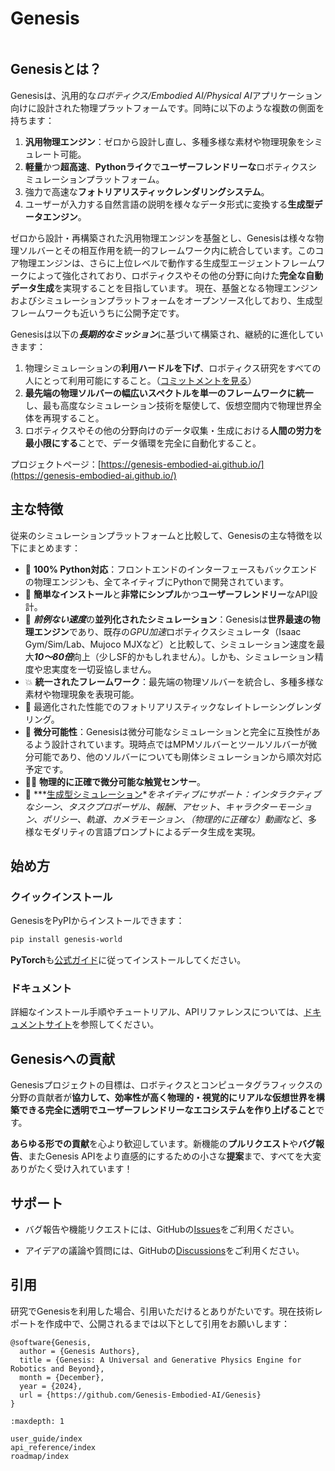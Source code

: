 # Genesis

```{figure} _static/images/teaser.png
```

## Genesisとは？

Genesisは、汎用的な*ロボティクス/Embodied AI/Physical AI*アプリケーション向けに設計された物理プラットフォームです。同時に以下のような複数の側面を持ちます：

1. **汎用物理エンジン**：ゼロから設計し直し、多種多様な素材や物理現象をシミュレート可能。
2. **軽量**かつ**超高速**、**Pythonライク**で**ユーザーフレンドリーな**ロボティクスシミュレーションプラットフォーム。
3. 強力で高速な**フォトリアリスティックレンダリングシステム**。
4. ユーザーが入力する自然言語の説明を様々なデータ形式に変換する**生成型データエンジン**。

ゼロから設計・再構築された汎用物理エンジンを基盤とし、Genesisは様々な物理ソルバーとその相互作用を統一的フレームワーク内に統合しています。このコア物理エンジンは、さらに上位レベルで動作する生成型エージェントフレームワークによって強化されており、ロボティクスやその他の分野に向けた**完全な自動データ生成**を実現することを目指しています。
現在、基盤となる物理エンジンおよびシミュレーションプラットフォームをオープンソース化しており、生成型フレームワークも近いうちに公開予定です。

Genesisは以下の***長期的なミッション***に基づいて構築され、継続的に進化していきます：

1. 物理シミュレーションの**利用ハードルを下げ**、ロボティクス研究をすべての人にとって利用可能にすること。（[コミットメントを見る](https://genesis-world.readthedocs.io/en/latest/user_guide/overview/mission.html)）
2. **最先端の物理ソルバーの幅広いスペクトルを単一のフレームワークに統一**し、最も高度なシミュレーション技術を駆使して、仮想空間内で物理世界全体を再現すること。
3. ロボティクスやその他の分野向けのデータ収集・生成における**人間の労力を最小限にする**ことで、データ循環を完全に自動化すること。

プロジェクトページ：[https://genesis-embodied-ai.github.io/](https://genesis-embodied-ai.github.io/)

## 主な特徴

従来のシミュレーションプラットフォームと比較して、Genesisの主な特徴を以下にまとめます：

- 🐍 **100% Python対応**：フロントエンドのインターフェースもバックエンドの物理エンジンも、全てネイティブにPythonで開発されています。
- 👶 **簡単なインストール**と**非常にシンプル**かつ**ユーザーフレンドリー**なAPI設計。
- 🚀 ***前例ない速度***の**並列化されたシミュレーション**：Genesisは**世界最速の物理エンジン**であり、既存の*GPU加速*ロボティクスシミュレータ（Isaac Gym/Sim/Lab、Mujoco MJXなど）と比較して、シミュレーション速度を最大***10～80倍***向上（少しSF的かもしれません）。しかも、シミュレーション精度や忠実度を一切妥協しません。
- 💥 **統一されたフレームワーク**：最先端の物理ソルバーを統合し、多種多様な素材や物理現象を表現可能。
- 📸 最適化された性能でのフォトリアリスティックなレイトレーシングレンダリング。
- 📐 **微分可能性**：Genesisは微分可能なシミュレーションと完全に互換性があるよう設計されています。現時点ではMPMソルバーとツールソルバーが微分可能であり、他のソルバーについても剛体シミュレーションから順次対応予定です。
- ☝🏻 **物理的に正確で微分可能な触覚センサー**。
- 🌌 ***[生成型シミュレーション](https://arxiv.org/abs/2305.10455)***をネイティブにサポート：*インタラクティブなシーン*、*タスクプロポーザル*、*報酬*、*アセット*、*キャラクターモーション*、*ポリシー*、*軌道*、*カメラモーション*、*（物理的に正確な）動画*など、多様なモダリティの言語プロンプトによるデータ生成を実現。

## 始め方

### クイックインストール

GenesisをPyPIからインストールできます：

```bash
pip install genesis-world
```

**PyTorch**も[公式ガイド](https://pytorch.org/get-started/locally/)に従ってインストールしてください。

### ドキュメント

詳細なインストール手順やチュートリアル、APIリファレンスについては、[ドキュメントサイト](https://genesis-world.readthedocs.io/en/latest/user_guide/index.html)を参照してください。

## Genesisへの貢献

Genesisプロジェクトの目標は、ロボティクスとコンピュータグラフィックスの分野の貢献者が**協力して、効率性が高く物理的・視覚的にリアルな仮想世界を構築できる完全に透明でユーザーフレンドリーなエコシステムを作り上げること**です。

**あらゆる形での貢献**を心より歓迎しています。新機能の**プルリクエスト**や**バグ報告**、またGenesis APIをより直感的にするための小さな**提案**まで、すべてを大変ありがたく受け入れています！

## サポート

- バグ報告や機能リクエストには、GitHubの[Issues](https://github.com/Genesis-Embodied-AI/Genesis/issues)をご利用ください。

- アイデアの議論や質問には、GitHubの[Discussions](https://github.com/Genesis-Embodied-AI/Genesis/discussions)をご利用ください。

## 引用

研究でGenesisを利用した場合、引用いただけるとありがたいです。現在技術レポートを作成中で、公開されるまでは以下として引用をお願いします：

```
@software{Genesis,
  author = {Genesis Authors},
  title = {Genesis: A Universal and Generative Physics Engine for Robotics and Beyond},
  month = {December},
  year = {2024},
  url = {https://github.com/Genesis-Embodied-AI/Genesis}
}
```

```{toctree}
:maxdepth: 1

user_guide/index
api_reference/index
roadmap/index

```
